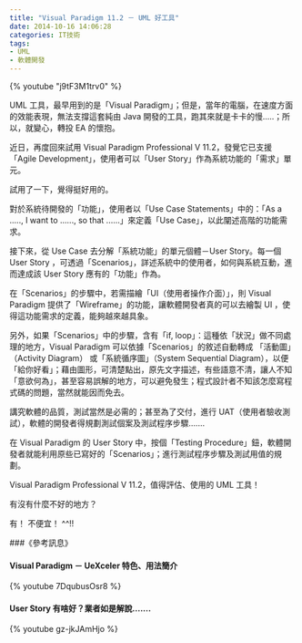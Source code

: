 ```yaml
---
title: "Visual Paradigm 11.2 － UML 好工具"
date: 2014-10-16 14:06:28
categories: IT技術
tags:
- UML
- 軟體開發
---
```


{% youtube "j9tF3M1trv0" %}

UML 工具，最早用到的是「Visual Paradigm」；但是，當年的電腦，在速度方面的效能表現，無法支撐這套純由 Java 開發的工具，跑其來就是卡卡的慢.....；所以，就變心，轉投 EA 的懷抱。

近日，再度回來試用 Visual Paradigm Professional V 11.2，發覺它已支援「Agile Development」，使用者可以「User Story」作為系統功能的「需求」單元。

試用了一下，覺得挺好用的。
<!-- more -->

對於系統待開發的「功能」，使用者以「Use Case Statements」中的：「As a ....., I want to ......, so that ......」來定義「Use Case」，以此闡述高階的功能需求。

接下來，從 Use Case 去分解「系統功能」的單元個體－User Story。每一個 User Story ，可透過「Scenarios」，詳述系統中的使用者，如何與系統互動，進而達成該 User Story 應有的「功能」作為。

在「Scenarios」的步驟中，若需描繪「UI（使用者操作介面）」，則 Visual Paradigm 提供了「Wireframe」的功能，讓軟體開發者真的可以去繪製 UI ，使得這功能需求的定義，能夠越來越具象。

另外，如果「Scenarios」中的步驟，含有「if, loop」：這種依「狀況」做不同處理的地方，Visual Paradigm 可以依據「Scenarios」的敘述自動轉成 「活動圖」（Activity Diagram） 或「系統循序圖」（System Sequential Diagram），以便「給你好看」；藉由圖形，可清楚點出，原先文字描述，有些語意不清，讓人不知「意欲何為」，甚至容易誤解的地方，可以避免發生；程式設計者不知該怎麼寫程式碼的問題，當然就能因而免去。

講究軟體的品質，測試當然是必需的；甚至為了交付，進行 UAT（使用者驗收測試），軟體的開發者得規劃測試個案及測試程序步驟.......

在 Visual Paradigm 的 User Story 中，按個「Testing Procedure」鈕，軟體開發者就能利用原些已寫好的「Scenarios」；進行測試程序步驟及測試用值的規劃。

Visual Paradigm Professional V 11.2，值得評估、使用的 UML 工具！

有沒有什麼不好的地方？

有！
不便宜！   ^^!!


###《參考訊息》

#### Visual Paradigm － UeXceler 特色、用法簡介

{% youtube 7DqubusOsr8 %}

#### User Story 有啥好？業者如是解說.......

{% youtube gz-jkJAmHjo %}
